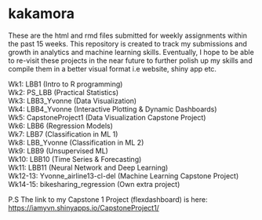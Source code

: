 # kakamora

These are the html and rmd files submitted for weekly assignments within the past 15 weeks. This repository is created to track my submissions and growth in analytics and machine learning skills. Eventually, I hope to be able to re-visit these projects in the near future to further polish up my skills and compile them in a better visual format i.e website, shiny app etc.

Wk1: LBB1   (Intro to R programming)  
Wk2: PS_LBB   (Practical Statistics)  
Wk3: LBB3_Yvonne   (Data Visualization)  
Wk4: LBB4_Yvonne   (Interactive Plotting & Dynamic Dashboards)  
Wk5: CapstoneProject1   (Data Visualization Capstone Project)  
Wk6: LBB6   (Regression Models)  
Wk7: LBB7   (Classification in ML 1)  
Wk8: LBB_Yvonne   (Classification in ML 2)  
Wk9: LBB9   (Unsupervised ML)  
Wk10: LBB10   (Time Series & Forecasting)  
Wk11: LBB11   (Neural Network and Deep Learning)  
Wk12-13: Yvonne_airline13-cl-del   (Machine Learning Capstone Project)  
Wk14-15: bikesharing_regression   (Own extra project)  

P.S The link to my Capstone 1 Project (flexdashboard) is here: https://iamyvn.shinyapps.io/CapstoneProject1/ 
